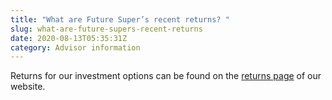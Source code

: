 ```yaml
---
title: "What are Future Super’s recent returns? "
slug: what-are-future-supers-recent-returns
date: 2020-08-13T05:35:31Z
category: Advisor information
---
```


Returns for our investment options can be found on the [returns page](https://www.futuresuper.com.au/performance-and-returns) of our website.
